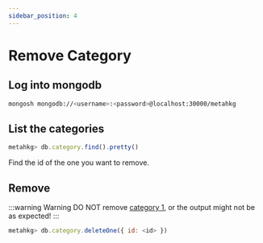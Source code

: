 ```yaml
---
sidebar_position: 4
---
```


# Remove Category

## Log into mongodb

```bash
mongosh mongodb://<username>:<password>@localhost:30000/metahkg
```

## List the categories

```javascript
metahkg> db.category.find().pretty()
```

Find the id of the one you want to remove.

## Remove

:::warning Warning
DO NOT remove [category 1](./category1), or the output might not be as expected!
:::

```javascript
metahkg> db.category.deleteOne({ id: <id> })
```
